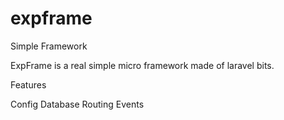 # expframe
Simple Framework

ExpFrame is a real simple micro framework made of laravel bits.

Features

Config
Database
Routing
Events
